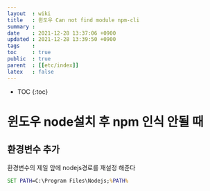 ```yaml
---
layout  : wiki
title   : 윈도우 Can not find module npm-cli
summary : 
date    : 2021-12-28 13:37:06 +0900
updated : 2021-12-28 13:39:50 +0900
tags    : 
toc     : true
public  : true
parent  : [[etc/index]]
latex   : false
---
```

* TOC
{:toc}

# 윈도우 node설치 후 npm 인식 안될 때
 
## 환경변수 추가

환경변수의 제일 앞에 nodejs경로를 재설정 해준다

```cmd
SET PATH=C:\Program Files\Nodejs;%PATH%
```

